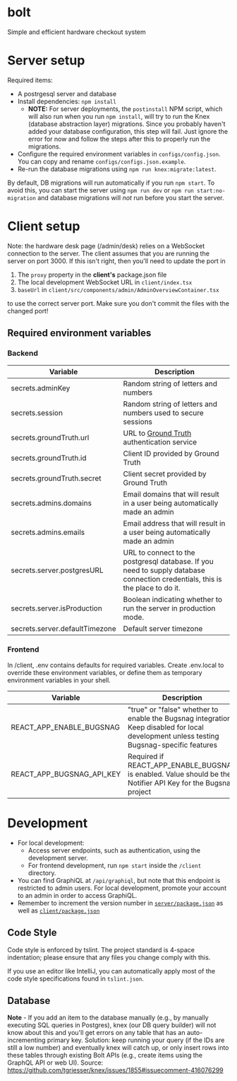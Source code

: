 # bolt
Simple and efficient hardware checkout system

# Server setup
Required items:

 - A postrgesql server and database
 - Install dependencies: `npm install`
    - **NOTE:** For server deployments, the `postinstall` NPM script, which will also run when you run `npm install`, will
    try to run the Knex (database abstraction layer) migrations.  Since you probably haven't added your database configuration,
    this step will fail.  Just ignore the error for now and follow the steps after this to properly run the migrations. 
 - Configure the required environment variables in `configs/config.json`.  You can copy and rename `configs/configs.json.example`.
 - Re-run the database migrations using `npm run knex:migrate:latest`.

By default, DB migrations will run automatically if you run `npm start`.  To avoid this, you can start the server using `npm run dev` or `npm run start:no-migration` and database migrations will *not* run before you start the server.

# Client setup

Note: the hardware desk page (/admin/desk) relies on a WebSocket connection to the server. The client assumes that you are
running the server on port 3000.  If this isn't right, then you'll need to update the port in

1. The `proxy` property in the **client's** package.json file
2. The local development WebSocket URL in `client/index.tsx`
3. `baseUrl` in `client/src/components/admin/AdminOverviewContainer.tsx`

to use the correct server port.  Make sure you don't commit the files with the changed port!
 
Required environment variables
-----

### Backend
| Variable | Description |
|----|----|
| secrets.adminKey | Random string of letters and numbers
| secrets.session | Random string of letters and numbers used to secure sessions
| secrets.groundTruth.url | URL to [Ground Truth](https://github.com/hackgt/ground-truth) authentication service
| secrets.groundTruth.id | Client ID provided by Ground Truth
| secrets.groundTruth.secret | Client secret provided by Ground Truth
| secrets.admins.domains | Email domains that will result in a user being automatically made an admin
| secrets.admins.emails | Email address that will result in a user being automatically made an admin
| secrets.server.postgresURL | URL to connect to the postgresql database.  If you need to supply database connection credentials, this is the place to do it.
| secrets.server.isProduction | Boolean indicating whether to run the server in production mode.
| secrets.server.defaultTimezone | Default server timezone

### Frontend
In /client, .env contains defaults for required variables.  Create .env.local to override these environment
variables, or define them as temporary environment variables in your shell.

| Variable | Description |
|----|----|
| REACT_APP_ENABLE_BUGSNAG | "true" or "false" whether to enable the Bugsnag integration.  Keep disabled for local development unless testing Bugsnag-specific features
| REACT_APP_BUGSNAG_API_KEY | Required if REACT_APP_ENABLE_BUGSNAG is enabled.  Value should be the Notifier API Key for the Bugsnag project

Development
====
- For local development:
  - Access server endpoints, such as authentication, using the development server.
  - For frontend development, run `npm start` inside the `/client` directory.
- You can find GraphiQL at `/api/graphiql`, but note that this endpoint is restricted to admin users.  For local development,
promote your account to an admin in order to access GraphiQL.
- Remember to increment the version number in [`server/package.json`](server/package.json) as well as [`client/package.json`](client/package.json)

Code Style
----
Code style is enforced by tslint.  The project standard is 4-space indentation; please ensure that any files you change
comply with this.

If you use an editor like IntelliJ, you can automatically apply most of the code style specifications found in `tslint.json`.

Database
----
**Note** - If you add an item to the database manually (e.g., by manually executing SQL queries in Postgres),
knex (our DB query builder) will not know about this and you'll get errors on any table that has an auto-incrementing
primary key.  Solution: keep running your query (if the IDs are still a low number) and eventually knex will catch up, or
only insert rows into these tables through existing Bolt APIs (e.g., create items using the GraphQL API or web UI).
Source: https://github.com/tgriesser/knex/issues/1855#issuecomment-416076299
